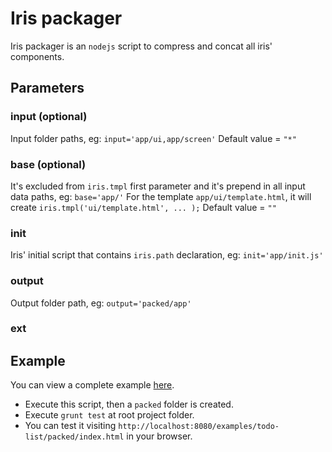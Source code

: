 # Iris packager

Iris packager is an `nodejs` script to compress and concat all iris' components.

## Parameters

### input (optional)
Input folder paths, eg: `input='app/ui,app/screen'`
Default value = `"*"`

### base (optional)
It's excluded from `iris.tmpl` first parameter and it's prepend in all input data paths, eg: `base='app/'`
For the template `app/ui/template.html`, it will create `iris.tmpl('ui/template.html', ... );`
Default value = `""`

### init
Iris' initial script that contains `iris.path` declaration, eg: `init='app/init.js'`

### output
Output folder path, eg: `output='packed/app'`

### ext


## Example
You can view a complete example [here](/examples/todo-list/packager.sh).
* Execute this script, then a `packed` folder is created.
* Execute `grunt test` at root project folder.
* You can test it visiting `http://localhost:8080/examples/todo-list/packed/index.html` in your browser.

